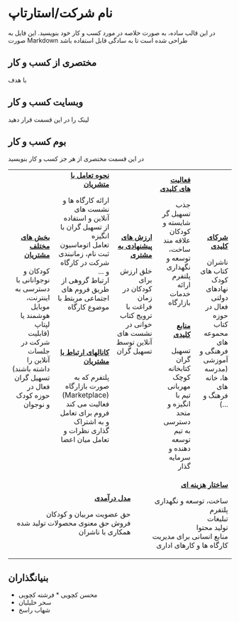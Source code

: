 # نام شرکت/استارتاپ
در این قالب ساده، به صورت خلاصه در مورد کسب و کار خود بنویسید.
این فایل به صورت Markdown طراحی شده است تا به سادگی قابل استفاده باشد

## مختصری از کسب و کار
با هدف 

## وبسایت کسب و کار
لینک را در این قسمت قرار دهید

## بوم کسب و کار
در این قسمت مختصری از هر جز کسب و کار بنویسید


<table dir="rtl">
  <tr>
    <td rowspan="2">
      <b><a href="Key_Partners.md">شرکای کلیدی</a></b>
      <p>ناشران کتاب های کودک<br>
      نهادهای دولتی فعال در حوزه کتاب<br>
      محموعه های فرهنگی و آموزشی (مدرسه ها، خانه های فرهنگ و ...)</p>
    </td>
    <td>
      <b><a href="Key_Activities.md">فعالیت های کلیدی</a></b>
      <p>جذب تسهیل گر شایسته و کودکان علاقه مند<br>
      ساخت، توسعه و نگهداری پلتفرم ارائه خدمات بازارگاه<br>
      </p>
    </td>
    <td rowspan="2" colspan="2">
      <b><a href="Value_Propositions.md">ارزش های پیشنهادی به مشتری</a></b>
      <p>خلق ارزش برای کودکان در زمان فراغت با ترویج کتاب خوانی در نشست های آنلاین توسط تسهیل گران <br>
      <br>
      </p>
      <br><br><br><br><br>
    </td>
    <td>
      <b><a href="Customer_Relationships.md">نحوه تعامل با متشریان</a></b>
      <p>ارائه کارگاه ها و نشست های آنلاین و استفاده از تسهیل گران با انگیزه<br>
      تعامل اتوماسیون ثبت نام، زمانبندی شرکت در کارگاه و ... <br>
      ارتباط گروهی از طریق فروم های اجتماعی مربتط با موضوع کارگاه
      </p>
    </td>
    <td rowspan="2">
      <b><a href="Customer_Segments.md">بخش های مختلف مشتریان</a></b>
      <p>کودکان و نوجوانانی با دسترسی به اینترنت، موبایل هوشمند یا لپتاپ (قابلیت شرکت در جلسات آنلاین را داشته باشند)<br>
      تسهیل گران فعال در حوزه کودک و نوجوان</p>
    </td>
  </tr>
  <tr>
    <td>
      <b><a href="Key_Resources.md">منابع کلیدی</a></b>
      <p>تسهیل گران کتابخانه کوچک مهربانی<br>
      تیم با انگیزه و متحد<br>
        دسترسی به تیم توسعه دهنده و سرمایه گذار<br>
      </p>
    </td>
    <td>
      <b><a href="Channels.md">کانالهای ارتباط با مشتریان</a></b>
      <p>پلتفرم که به صورت بازارگاه (Marketplace) فعالیت می کند<br>
      فروم برای تعامل و به اشتراک گذاری نظرات و تعامل میان اعضا<br>
      </p>
    </td>
  </tr>
  <tr>
    <td colspan="3">
      <b><a href="Financial_Plan.md">ساختار هزینه ای</a></b>
      <p>ساخت، توسعه و نگهداری پلتفرم<br>
      تبلیغات<br>
      تولید محتوا<br>
      منابع انسانی برای مدیریت کارگاه ها و کارهای اداری</p>
    </td>
    <td colspan="3">
      <b><a href="Financial_Plan.md">مدل درآمدی</a></b>
      <p>حق عضویت مربیان و کودکان<br>
      فروش حق معنوی محصولات تولید شده<br>
      همکاری با ناشران</p>
    </td>
  </tr>
</table>

## بنیانگذاران
* محسن کچویی
*‌ فرشته کچویی
* سحر خلیلیان
* شهاب راسخ
